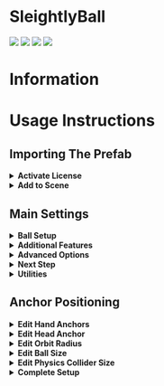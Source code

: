 
# SleightlyBall

[![](https://img.shields.io/github/stars/justsleightly/sleightlyball.svg)](https://github.com/JustSleightly/SleightlyBall/stargazers "Stars") [![](https://img.shields.io/github/tag/justsleightly/sleightlyball.svg)](https://github.com/JustSleightly/SleightlyBall/tags "Tags") [![](https://img.shields.io/github/release/justsleightly/sleightlyball.svg)](https://github.com/justsleightly/sleightlyball/releases/latest "Releases") [![](https://img.shields.io/github/issues/justsleightly/sleightlyball.svg)](https://github.com/JustSleightly/SleightlyBall/issues "Issues")

# Information

# Usage Instructions

## Importing The Prefab
<details> 
  <summary> <strong>  Activate License </strong> </summary>

######
Import the SleightlyBall unitypackage into your project, and click on the SleightlyBall.prefab at the default path *Assets/JustSleightly/SleightlyBall*. If you have never used this on this PC before, you will see a field labeled **Enter your license key**. Input your license key from your purchase and click activate. This is a one-time-use key that will authorize the current PC for future use of SleightlyBall. To reset/change seats for this license, please see our automated ticketing system in Discord.
</details>

<details>
  <summary> <strong> Add to Scene </strong> </summary>

######
To prepare SleightlyBall for installation, drag the SleightlyBall.prefab into the scene for Unity base scaling, then drag it onto your desired avatar. Once the prefab detects an Avatar Descriptor and Animator, the **Main Settings** will appear in the inspector.
</details>

## Main Settings

<details>
  <summary> <strong> Ball Setup </strong> </summary>

######
<blockquote><details>
  <summary> <strong> Ball Configuration </strong> </summary>

######
Select the Hand Configuration to set up the SleightlyBall system
|  |  |
| :------------- | :------------------------------ |
| `Both Hands` | Ball Inputs Applied to Both Hands |
| `Left Handed Only` | Ball Inputs Applied to Left Hand Only |
| `Right Handed Only` | Ball Inputs Applied to Right Hand Only |

#####
</details>

<details>
  <summary> <strong> Separate Balls Per Hand </strong> </summary>

######
Select whether to configure each hand independently or identically
|  |  |
| :------------- | :------------------------------ |
| `Disabled` | Each Ball Input Applies to Both Hands |
| `Enabled` | Input a Ball for Each Hand |

#####
<blockquote><details>
  <summary>Technical Details</summary>

######
This option is only visible if **Ball Configuration** is set to `Both Hands`

Enabling this option also allows for independent scaling of each hands' balls and colliders during **Anchor Positioning**
</details></blockquote>

</details>

<details>
  <summary> <strong> Ball Inputs </strong> </summary>

######
Use the +/- symbol to add/remove additional balls to the system, up to 8 balls. Drag in any GameObject/Prefab from your hierarchy or your project assets. Rearrange them by click/dragging into your preferred order.

<blockquote><details>
  <summary>Technical Details</summary>

######
 Any RigidBody, Spring Joint, and Configurable Joint components within any GameObjects/Prefabs inputted will be removed

Any Sphere, Box, Capsule, and Mesh Collider components within any GameObjects/Prefabs inputted that are not set as Triggers will be removed

Leaving an input field blank will yield a Warning. You may continue with blank fields and manually add the balls into the hierarchy later (for advanced users)
</details></blockquote>

</details></blockquote>

</details>

<details>
  <summary> <strong> Additional Features </strong> </summary>

######
<blockquote><details>
  <summary> <strong> Ball Distance </strong> </summary>

######
Enable this feature to include a radial puppet that adjusts the distance of the hand and head ball anchors from you by a local scale of 1 - 10x. 

<blockquote><details>
  <summary>Technical Details</summary>

######
 Adds one dedicated float (8 memory) to your expression parameters.
</details></blockquote>

</details>

<details>
  <summary> <strong> Ball Strength </strong></summary>

######
Enable this feature to include a radial puppet that adjusts the strength at which the ball is attracted to its anchors. 

<blockquote><details>
  <summary>Technical Details</summary>

######
Adds one dedicated float (8 memory) to your expression parameters.
</details></blockquote>

</details>

<details>
  <summary> <strong> World Constraints </strong> </summary>

######
Enable this feature to include four toggles to world constrain your hands, head, or chest anchors independently, allowing you to pass the balls between your body and fixed points in the world. 

<blockquote><details>
  <summary>Technical Details</summary>

######
Constraining your chest anchor will cause your Chest Orbit gesture control to attract like your head/hand gesture controls rather than orbit.

Adds 0 - 4 memory to your expression parameters (See **Memory Calculations** for more details).
</details></blockquote>

</details>

<details>
  <summary> <strong> World Physics </strong> </summary>

######
Enable this feature to include three toggles to enable/disable ball collision, bounce, and gravity.

<blockquote><details>
  <summary>Technical Details</summary>

######
Enabling World Physics adds to your Gesture Playable layer. If these layers' order is later shifted, you must run VRLabs' [Fix Order](https://github.com/VRLabs/VRChat-Avatars-3.0#fix-order) script to resolve the sub-animator.

Collision is off by default, due to ball collision's ability to affect world triggers (portals, distance-based mirrors, etc).

Bounce is on by default.

Gravity is off by default.

Adds 0 - 3 memory to your expression parameters (See **Memory Calculations** for more details).
</details></blockquote>

</details></blockquote>

</details>

<details>
  <summary> <strong> Advanced Options </strong> </summary>

######
<blockquote><details>
  <summary> <strong> Simple Control </strong> </summary>

######
Enable this feature to add a toggle to switch between simplified versus advanced **Gesture Control**.
|  |  |
| :------------- | :------------------------------ |
| `Simple` | Only Primary/Secondary gesture controls are enabled |
| `Advanced` | All seven gesture controls are enabled |

######
<blockquote><details>
  <summary>Technical Details</summary>

######
The definition of a 'simple' gesture can be configured from **Remap Control Gestures**

Adds 0 - 1 memory to your expression parameters (See **Memory Calculations** for more details).
</details></blockquote>

</details>

<details>
  <summary> <strong> Default Control Mode </strong> </summary>

######
Select whether Simple or Advanced gesture control mode will be set as default.

<blockquote><details>
  <summary>Technical Details</summary>

######
This option is only visible if **Simple Control** is enabled
</details></blockquote>

</details>

<details>
  <summary> <strong> Save Control Mode </strong> </summary>

######
Enable this feature to have your gesture control mode persist between worlds/avatar loads.

<blockquote><details>
  <summary>Technical Details</summary>

######
This option is only visible if **Simple Control** is enabled

Converts **Simple Control** to use one dedicated bool (1 memory) in your expression parameters.
</details></blockquote>

</details>

<details>
  <summary> <strong> Disable Facial Anims </strong> </summary>

######
Enable this feature to force your facial expressions to maintain their defaults while a ball mode is enabled, regardless of activated gesture.

<blockquote><details>
  <summary>Technical Details</summary>

######
All blendshapes that exist on your Viseme Mesh set in your Avatar Descriptor are animated to the values they were set to at the time of generating SleightlyBall. Blendshapes starting with 'vrc.' are ignored

As this only accounts for blendshapes, please be wary of any non-blendshape animation properties that are triggered on gesture (eye movement, tongue toggles, etc)

Enabling this feature but not using Viseme Blendshapes mode or having a Viseme Mesh assigned in your Avatar Descriptor will yield an error
</details></blockquote>

</details>

<details>
  <summary> <strong> Force Gesture Tracking </strong> </summary>

######
Enable this feature to force VRC Tracking Control to set fingers to Tracking rather than Animation while a ball mode is enabled. This is only relevant to VR controllers that use finger tracking (ex. Valve Knuckles) on Avatars that use animation overrides on finger tracking.
</details>

<details>
  <summary> <strong> Ball Demo Mode </strong> </summary>

######
Enable this feature to toggle default Unity Spheres that follow the ball's gesture control. This is often only used for either troubleshooting, demonstration, or practice purposes.

<blockquote><details>
  <summary>Technical Details</summary>

####
Adds 0 - 1 memory to your expression parameters (See **Memory Calculations** for more details).
</details></blockquote>

</details>

<details>
  <summary> <strong> Write Defaults </strong> </summary>

######
Enabling/Disabling this option will enable/disable Write Defaults in all generated animator states for SleightlyBall. If it says Write Defaults **(Auto)**, then this is handled automatically to match the current Write Defaults of your Animator Controller.

<blockquote><details>
  <summary>Technical Details</summary>

####
If your relevant Animator Controller(s) are all set to one Write Defaults mode, the **Write Defaults** option will automatically match and be labeled with **(Auto)**

If your relevant Animator Controller has a mix of Write Defaults On and Off, a warning will appear and the **Write Defaults** option will not be labeled with **(Auto)**. This option will be available to manually enable/disable, and the generated states will follow the manually set status.

If **World Physics** is enabled and your Gesture and FX Animator Controllers are all set to one Write Defaults mode, but the Write Defaults of the Gesture and FX Animator Controllers are different, a different warning will appear and the **Write Defaults** option will not be labeled with **(Auto)**. This option will be available to manually enable/disable, and the generated states will follow the manually set status.
</details></blockquote>

</details>

<details>
  <summary> <strong> Remap Control Gestures </strong> </summary>

######
Enabling this feature will allow for the rearrangement of each **Gesture Control** to map to different gestures. If **Simple Control** is enabled, then the definition of a 'simple' gesture can be redefined here as well.

By default, the gesture control mapping is as follows:

| Hand Gesture Layout | Simple? | Ball Control Mapping|
| :------------- | :-------------: | :------------- |
| `F1 Gesture Idle` | :white_square_button: | Idle |
| `F2 Gesture Fist` | :white_square_button: | Head Control |
| `F3 Gesture Open Hand` | :white_square_button: | Chest Orbit |
| `F4 Gesture Fingerpoint` | :white_check_mark: | Primary Hand Control |
| `F5 Gesture Victory` | :white_square_button: | Release Ball |
| `F6 Gesture Rock n Roll` | :white_square_button: | Rigid Return |
| `F7 Gesture Handgun` | :white_check_mark: | Secondary Hand Control |
| `F8 Gesture Thumbs Up` | :white_square_button: | Between Hand Control |

######
<blockquote><details>
  <summary>Technical Details</summary>

####
The 'Simple?' toggle checkboxes only display if **Simple Control** is enabled

If **Remap Control Gestures** is disabled, the Gesture Control mapping and Simple Control definitions will generate according to their default configuration regardless of any changes while it is enabled
</details></blockquote>

</details></blockquote>

</details>

<details>
  <summary> <strong> Next Step </strong> </summary>

######
Clicking this button will begin the generation of the SleightlyBall system according to the configuration of the **Main Settings** window, and proceed to **Anchor Positioning**. This button will be greyed out if there are any red errors returned in the Inspector.
</details>

<details>
  <summary> <strong> Utilities </strong> </summary>

######
<blockquote><details>
  <summary> <strong> Memory Calculations </strong> </summary>

######
Displays the Necessary Memory to generate and the Available Memory on the current Avatar's Expression Parameters.

<blockquote><details>
  <summary>Necessary Memory can be calculated as:</summary>
  
  ######
![equation](https://latex.codecogs.com/png.latex?%5Cfn_jvn%20%7B%5Ccolor%7BMagenta%7D%20Total%20Necessary%20Memory%20%3D%20Local%20Synced%20Memory%20&plus;%20Network%20Synced%20Memory)

where:

![equation](https://latex.codecogs.com/png.latex?%5Cfn_jvn%20%7B%5Ccolor%7BMagenta%7D%20Local%20Synced%20Memory%20%3D%20%5Cbegin%7Bcases%7D%20%26%20Local%20Bools%20%5Ctext%7B%20if%20%7D%20Local%20Bools%3C%208%20%5C%5C%20%26%208%20%5Ctext%7B%20if%20%7D%20Local%20Bools%20%5Cgeq%208%20%5Cend%7Bcases%7D)

![equation](https://latex.codecogs.com/png.latex?%5Cfn_jvn%20%7B%5Ccolor%7BMagenta%7D%20Local%20Bools%20%3D%20%5Csum%20Enabled%20Local%20Bools%7D)

![equation](https://latex.codecogs.com/png.latex?%5Cfn_jvn%20%7B%5Ccolor%7BMagenta%7D%20%5Cleft.%5Cbegin%7Bmatrix%7D%203%26%20World%20Physics%5C%5C%204%26%20World%20Constraints%5C%5C%201%26%20Ball%20Demo%20Mode%5C%5C%201%26%20%21%28Save%20Control%20Mode%29%20%5C%26%20Simple%20Control%29%5C%5C%202%20*%20Ball%20Count%26%20Both%20Hands%5C%5C%201%20*%20Ball%20Count%26%20Left%20Handed%20Only%5C%5C%201%20*%20Ball%20Count%26%20Right%20Handed%20Only%20%5Cend%7Bmatrix%7D%5Cright%5C%7D%20%5CRightarrow%20%5Csum%20Enabled%20Local%20Bools)

and:

![equation](https://latex.codecogs.com/png.latex?%5Cfn_jvn%20%7B%5Ccolor%7BMagenta%7D%20Network%20Synced%20Memory%20%3D%20%5Csum%20Enabled%20Synced%20Memory)

![equation](https://latex.codecogs.com/png.latex?%5Cfn_jvn%20%7B%5Ccolor%7BMagenta%7D%20%5Cleft.%5Cbegin%7Bmatrix%7D%208%20%26%20Ball%20Distance%5C%5C%208%20%26%20Ball%20Strength%5C%5C%201%20%26%20Save%20Control%20Mode%20%5C%26%20Simple%20Control%20%5Cend%7Bmatrix%7D%5Cright%5C%7D%20%5CRightarrow%20%5Csum%20Enabled%20Synced%20Memory)
</details></blockquote>

</details></blockquote>

<blockquote><details>
  <summary> <strong> Warnings/Errors </strong> </summary>

######
</details></blockquote>

<blockquote><details>
  <summary> <strong> Delete SleightlyBall From Avatar </strong> </summary>

######
</details></blockquote>

<blockquote><details>
  <summary> <strong> Delete ALL Generated Resources </strong> </summary>

######
</details></blockquote>

<blockquote><details>
  <summary> <strong> Check For Updates </strong> </summary>

######
</details></blockquote>

</details>

## Anchor Positioning

<details>
  <summary> <strong> Edit Hand Anchors </strong> </summary>

######
</details>

<details>
  <summary> <strong> Edit Head Anchor </strong> </summary>

######
</details>

<details>
  <summary> <strong> Edit Orbit Radius </strong> </summary>

######
</details>

<details>
  <summary> <strong> Edit Ball Size</strong> </summary>

######
</details>

<details>
  <summary> <strong> Edit Physics Collider Size</strong> </summary>

######
</details>

<details>
  <summary> <strong> Complete Setup </strong> </summary>

######
</details>
